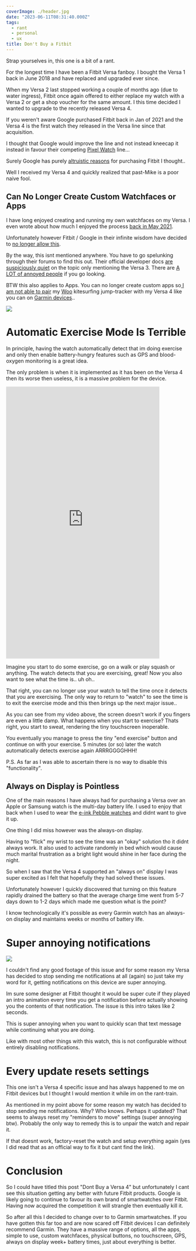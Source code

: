 ```yaml
---
coverImage: ./header.jpg
date: "2023-06-11T08:31:40.000Z"
tags:
  - rant
  - personal
  - ux
title: Don't Buy a Fitbit
---
```


Strap yourselves in, this one is a bit of a rant.

For the longest time I have been a Fitbit Versa fanboy. I bought the Versa 1 back in June 2018 and have replaced and upgraded ever since.

When my Versa 2 last stopped working a couple of months ago (due to water ingress), Fitbit once again offered to either replace my watch with a Versa 2 or get a shop voucher for the same amount. I this time decided I wanted to upgrade to the recently released Versa 4.

If you weren't aware Google purchased Fitbit back in Jan of 2021 and the Versa 4 is the first watch they released in the Versa line since that acquisition.

I thought that Google would improve the line and not instead kneecap it instead in favour their competing [Pixel Watch](https://store.google.com/au/product/google_pixel_watch) line...

Surely Google has purely [altruistic reasons](https://time.com/5717726/google-fitbit/) for purchasing Fitbit I thought..

Well I received my Versa 4 and quickly realized that past-Mike is a poor naive fool.

## Can No Longer Create Custom Watchfaces or Apps

I have long enjoyed creating and running my own watchfaces on my Versa. I even wrote about how much I enjoyed the process [back in May 2021](https://mikecann.co.uk/posts/minimal-mike-a-fitbit-watchface).

Unfortunately however Fitbit / Google in their infinite wisdom have decided to [no longer allow this](https://community.fitbit.com/t5/Versa-4/Versa-4-can-t-install-any-apps/m-p/5293897/highlight/true#M2012).

By the way, this isnt mentioned anywhere. You have to go spelunking through their forums to find this out. Their official developer docs [are suspiciously quiet](https://dev.fitbit.com/getting-started/) on the topic only mentioning the Versa 3. There are [A LOT of annoyed people](https://community.fitbit.com/t5/Product-Feedback/3rd-Party-Apps-on-Sense-2-and-Versa-4/idi-p/5248677) if you go looking.

BTW this also applies to Apps. You can no longer create custom apps so[ I am not able to pair](https://docs.woosports.com/docs/supported-devices) my [Woo](https://woosports.com/) kitesurfing jump-tracker with my Versa 4 like you can on [Garmin devices](https://apps.garmin.com/en-US/apps/53d9c500-614e-4e3a-88b6-9f65bc6a144a)..

[![](./fore.jpg)](./fore.jpg)

# Automatic Exercise Mode Is Terrible

In principle, having the watch automatically detect that im doing exercise and only then enable battery-hungry features such as GPS and blood-oxygen monitoring is a great idea.

The only problem is when it is implemented as it has been on the Versa 4 then its worse then useless, it is a massive problem for the device.

<iframe width="419" height="744" src="https://www.youtube.com/embed/y_D1cA-IWw4" title="How Bad is the Versa 4?!?" frameborder="0" allow="accelerometer; autoplay; clipboard-write; encrypted-media; gyroscope; picture-in-picture; web-share" allowfullscreen></iframe>

Imagine you start to do some exercise, go on a walk or play squash or anything. The watch detects that you are exercising, great! Now you also want to see what the time is.. uh oh..

That right, you can no longer use your watch to tell the time once it detects that you are exercising. The only way to return to "watch" to see the time is to exit the exercise mode and this then brings up the next major issue..

As you can see from my video above, the screen doesn't work if you fingers are even a little damp. What happens when you start to exercise? Thats right, you start to sweat, rendering the tiny touchscreen inoperable.

You eventually you manage to press the tiny "end exercise" button and continue on with your exercise. 5 minutes (or so) later the watch automatically detects exercise again ARRRGGGGHHH!

P.S. As far as I was able to ascertain there is no way to disable this "functionality".

## Always on Display is Pointless

One of the main reasons I have always had for purchasing a Versa over an Apple or Samsung watch is the multi-day battery life. I used to enjoy that back when I used to wear the [e-ink Pebble watches](<https://en.wikipedia.org/wiki/Pebble_(watch)>) and didnt want to give it up.

One thing I did miss however was the always-on display.

Having to "flick" my wrist to see the time was an "okay" solution tho it didnt always work. It also used to activate randomly in bed which would cause much marital frustration as a bright light would shine in her face during the night.

So when I saw that the Versa 4 supported an "always on" display I was super excited as I felt that hopefully they had solved these issues.

Unfortunately however I quickly discovered that turning on this feature rapidly drained the battery so that the average charge time went from 5-7 days down to 1-2 days which made me question what is the point?

I know technologically it's possible as every Garmin watch has an always-on display and maintains weeks or months of battery life.

# Super annoying notifications

[![](./notifications.png)](./notifications.png)

I couldn't find any good footage of this issue and for some reason my Versa has decided to stop sending me notifications at all (again) so just take my word for it, getting notifications on this device are super annoying.

Im sure some designer at Fitbit thought it would be super cute if they played an intro animation every time you get a notification before actually showing you the contents of that notification. The issue is this intro takes like 2 seconds.

This is super annoying when you want to quickly scan that text message while continuing what you are doing.

Like with most other things with this watch, this is not configurable without entirely disabling notifications.

# Every update resets settings

This one isn't a Versa 4 specific issue and has always happened to me on Fitbit devices but I thought I would mention it while im on the rant-train.

As mentioned in my point above for some reason my watch has decided to stop sending me notifications. Why? Who knows. Perhaps it updated? That seems to always reset my "reminders to move" settings (super annoying btw). Probably the only way to remedy this is to unpair the watch and repair it.

If that doesnt work, factory-reset the watch and setup everything again (yes I did read that as an official way to fix it but cant find the link).

# Conclusion

So I could have titled this post "Dont Buy a Versa 4" but unfortunately I cant see this situation getting any better with future Fitbit products. Google is likely going to continue to favour its own brand of smartwatches over Fitbit. Having now acquired the competition it will strangle then eventually kill it.

So after all this I decided to change over to to Garmin smartwatches. If you have gotten this far too and are now scared off Fitbit devices I can definitely recommend Garmin. They have a massive range of options, all the apps, simple to use, custom watchfaces, physical buttons, no touchscreen, GPS, always on display week+ battery times, just about everything is better.
